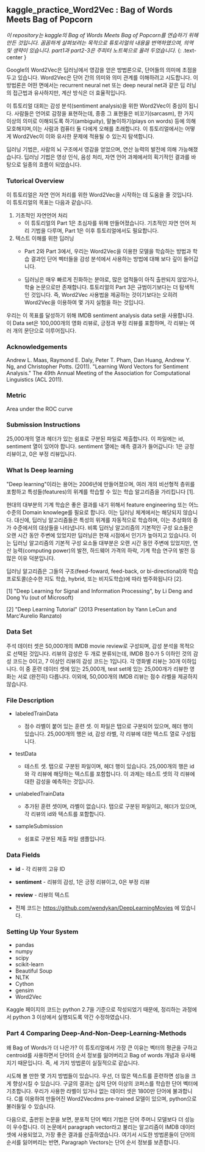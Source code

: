 ## kaggle_practice_Word2Vec : Bag of Words Meets Bag of Popcorn

*이 repository는 kaggle의 Bag of Words Meets Bag of Popcorn를 연습하기 위해 만든 것입니다. 꼼꼼하게 살펴보려는 목적으로 튜토리얼의 내용을 번역하였으며, 의역 및 생략이 있습니다. part1과 part2-3은 주피터 노트북으로 올려 두었습니다.* {: .text-center }

Google의 Word2Vec은 딥러닝에서 영감을 얻은 방법론으로, 단어들의 의미에 초점을 두고 있습니다. Word2Vec은 단어 간의 의미와 의미 관계를 이해하려고 시도합니다. 이 방법론은 어떤 면에서는 recurrent neural net 또는 deep neural net과 같은 딥 러닝의 접근법과 유사하지만, 계산 방식은 더 효율적입니다. 

이 튜토리얼 대회는 감성 분석(sentiment analysis)을 위한 Word2Vec이 중심이 됩니다. 사람들은 언어로 감정을 표현하는데, 종종 그 표현들은 비꼬기(sarcasm), 한 가지 이상의 의미로 이해되도록 하기(ambiguity), 말놀이하기(plays on words) 등에 의해 모호해지며,이는 사람과 컴퓨터 둘 다에게 오해를 초래합니다. 이 튜토리얼에서는 어떻게 Word2Vec이 이와 유사한 문제에 적용될 수 있는지 탐색합니다. 

딥러닝 기법은, 사람의 뇌 구조에서 영감을 얻었으며, 연산 능력의 발전에 의해 가능해졌습니다. 딥러닝 기법은 영상 인식, 음성 처리, 자연 언어 과제에서의 획기적인 결과를 바탕으로 일종의 흐름이 되었습니다.


### Tutorical Overview

이 튜토리얼은 자연 언어 처리를 위한 Word2Vec을 시작하는 데 도움을 줄 것입니다. 이 튜토리얼의 목표는 다음과 같습니다. 

1) 기초적인 자연언어 처리
    - 이 튜토리얼의 Part 1은 초심자를 위해 만들어졌습니다. 기초적인 자연 언어 처리 기법을 다루며, Part 1은 이후 튜토리얼에서도 필요합니다.  
2) 텍스트 이해를 위한 딥러닝
    - Part 2와 Part 3에서, 우리는 Word2Vec을 이용한 모델을 학습하는 방법과 학습 결과인 단어 벡터들을 감성 분석에서 사용하는 방법에 대해 보다 깊이 들어갑니다. 
    
    - 딥러닝은 매우 빠르게 진화하는 분야로, 많은 업적들이 아직 출판되지 않았거나, 학술 논문으로만 존재합니다. 튜토리얼의 Part 3은 규범이기보다는 더 탐색적인 것입니다. 즉, Word2Vec 사용법을 제공하는 것이기보다는 오히려 Word2Vec을 이용하여 몇 가지 실험을 하는 것입니다. 


우리는 이 목표를 달성하기 위해 IMDB sentiment analysis data set을 사용합니다. 이 Data set은 100,000개의 영화 리뷰로, 긍정과 부정 리뷰를 포함하며, 각 리뷰는 여러 개의 문단으로 이루어집니다. 

### Acknowledgements

Andrew L. Maas, Raymond E. Daly, Peter T. Pham, Dan Huang, Andrew Y. Ng, and Christopher Potts. (2011). 
"Learning Word Vectors for Sentiment Analysis." The 49th Annual Meeting of the Association for Computational Linguistics (ACL 2011).

### Metric

Area under the ROC curve

### Submission Instructions

25,000개의 열과 헤더가 있는 쉼표로 구분된 파일로 제출합니다. 이 파일에는 id, sentiment 열이 있어야 합니다. sentiment 열에는 예측 결과가 들어갑니다: 1은 긍정 리뷰이고, 0은 부정 리뷰입니다. 

### What Is Deep learning

"Deep learning"이라는 용어는 2006년에 만들어졌으며, 여러 개의 비선형적 층위를 포함하고 특성들(features)의 위계를 학습할 수 있는 학습 알고리즘을 가리킵니다 [1].  

현대의 대부분의 기계 학습은 좋은 결과를 내기 위해서 feature engineering 또는 어느 수준의 Domain knowlege를 필요로 합니다. 이는 딥러닝 체계에서는 해당되지 않습니다. 대신에, 딥러닝 알고리즘들은 특성의 위계를 자동적으로 학습하며, 이는 추상화의 증가 수준에서의 대상들을 나타냅니다. 비록 딥러닝 알고리즘의 기본적인 구성 요소들은 오랜 시간 동안 주변에 있었지만 딥러닝은 현재 시점에서 인기가 높아지고 있습니다. 이는 딥러닝 알고리즘의 기본적 구성 요소들 대부분은 오랜 시간 동안 주변에 있었지만, 연산 능력(computing power)의 발전, 하드웨어 가격의 하락, 기계 학습 연구의 발전 등 많은 이유 덕분입니다. 

딥러닝 알고리즘은 그들의 구조(feed-foward, feed-back, or bi-directional)와 학습 프로토콜(순수한 지도 학습, hybrid, 또는 비지도학습)에 따라 범주화됩니다 [2]. 

[1] "Deep Learning for Signal and Information Processing", by Li Deng and Dong Yu (out of Microsoft)

[2] "Deep Learning Tutorial" (2013 Presentation by Yann LeCun and Marc'Aurelio Ranzato)

### Data Set

주석 데이터 셋은 50,000개의 IMDB movie review로 구성되며, 감성 분석을 목적으로 선택된 것입니다. 리뷰의 감성은 두 개로 분류되는데, IMDB 점수가 5 이하인 것의 감성 코드는 0이고, 7 이상인 리뷰의 감성 코드는 1입니다. 각 영화별 리뷰는 30개 이하입니다. 이 중 훈련 데이터 셋에 있는 25,000개, test set에 있는 25,000개가 리뷰한 영화는 서로 (완전히) 다릅니다. 이외에, 50,000개의 IMDB 리뷰는 점수 라벨을 제공하지 않습니다. 

### File Description


* labeledTrainData 
    - 점수 라벨이 붙어 있는 훈련 셋. 이 파일은 탭으로 구분되어 있으며, 헤더 행이 있습니다. 25,000개의 행은 id, 감성 라벨, 각 리뷰에 대한 텍스트 열로 구성됩니다. 

* testData 
    - 테스트 셋. 탭으로 구분된 파일이며, 헤더 행이 있습니다. 25,000개의 행은 id 와 각 리뷰에 해당하는 텍스트를 포함합니다. 이 과제는 테스트 셋의 각 리뷰에 대한 감성을 예측하는 것입니다. 
    
* unlabeledTrainData 
    - 추가된 훈련 셋이며, 라벨이 없습니다. 탭으로 구분된 파일이고, 헤더가 있으며, 각 리뷰의 id와 텍스트를 포함합니다. 
* sampleSubmission 
    - 쉼표로 구분된 제출 파일 샘플입니다.
    
### Data Fields

* **id** - 각 리뷰의 고유 ID
* **sentiment** -  리뷰의 감성, 1은 긍정 리뷰이고, 0은 부정 리뷰
* **review** -  리뷰의 텍스트

* 전체 코드는 https://github.com/wendykan/DeepLearningMovies 에 있습니다. 


### Setting Up Your System

* pandas
* numpy
* scipy
* scikit-learn 
* Beautiful Soup
* NLTK
* Cython
* gensim
* Word2Vec

Kaggle 페이지의 코드는 python 2.7을 기준으로 작성되었기 때문에, 정리하는 과정에서 python 3 이상에서 실행되도록 약간 수정하였습니다. 


### Part 4 Comparing Deep-And-Non-Deep-Learning-Methods

왜 Bag of Words가 더 나은가?
이 튜토리얼에서 가장 큰 이유는 벡터의 평균을 구하고 centroid를 사용하면서 단어의 순서 정보를 잃어버리고 Bag of words 개념과 유사해지기 때문입니다. 즉, 세 가지 방법론이 실질적으로 같습니다.  

시도해 볼 만한 몇 가지 방법들이 있습니다. 
우선, 더 많은 텍스트를 훈련하면 성능을 크게 향상시킬 수 있습니다. 구글의 결과는 십억 단어 이상의 코퍼스를 학습한 단어 벡터에 기초합니다. 우리가 사용한 라벨이 있거나 없는 데이터 셋은 1800만 단어에 불과합니다. C를 이용하여 만들어진 Word2Vecdms pre-trained 모델이 있으며, python으로 불러들일 수 있습니다.  

다음으로, 출판된 논문을 보면, 분포적 단어 벡터 기법은 단어 주머니 모델보다 더 성능이 우수합니다. 이 논문에서 paragraph vector라고 불리는 알고리즘이 IMDB 데이터셋에 사용되었고, 가장 좋은 결과를 산출하였습니다. 여기서 시도한 방법론들이 단어의 순서를 잃어버리는 반면, Paragraph Vectors는 단어 순서 정보를 보존합니다. 
